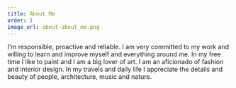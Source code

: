```yaml
---
title: About Me
order: 1
image_url: about-about_me.png
---
```


I'm responsible, proactive and reliable. I am very committed to my work and willing to learn and improve myself and everything around me. In my free time I like to paint and I am a big lover of art. I am an aficionado of fashion and interior design. In my travels and daily life I appreciate the details and beauty of people, architecture, music and nature.